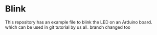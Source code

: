 # Blink

This repository has an example file to blink the LED on an Arduino board.
which can be used in git tutorial by us all.
branch changed too
